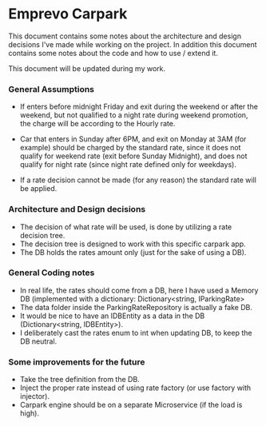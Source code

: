 # Emprevo Carpark

This document contains some notes about the architecture and design decisions I've made while working on the project. In addition this document contains some notes about the code and how to use / extend it.

This document will be updated during my work.

### General Assumptions ###

- If enters before midnight Friday and exit during the weekend or after the weekend, but not qualified to a night rate during weekend promotion, the charge will be according to the Hourly rate.

- Car that enters in Sunday after 6PM, and exit on Monday at 3AM (for example) should be charged by the standard rate, since it does not qualify for weekend rate (exit before Sunday Midnight), and does not qualify for night rate (since night rate defined only for weekdays).

- If a rate decision cannot be made (for any reason) the standard rate will be applied.


### Architecture and Design decisions ###

- The decision of what rate will be used, is done by utilizing a rate decision tree.
- The decision tree is designed to work with this specific carpark app.
- The DB holds the rates amount only (just for the sake of using a DB).

### General Coding notes ###

- In real life, the rates should come from a DB, here I have used a Memory DB (implemented with a dictionary: Dictionary<string, IParkingRate>
- The data folder inside the ParkingRateRepository is actually a fake DB.
- It would be nice to have an IDBEntity as a data in the DB (Dictionary<string, IDBEntity>).
- I deliberately cast the rates enum to int when updating DB, to keep the DB neutral.

### Some improvements for the future ###

- Take the tree definition from the DB.
- Inject the proper rate instead of using rate factory (or use factory with injector).
- Carpark engine should be on a separate Microservice (if the load is high).

